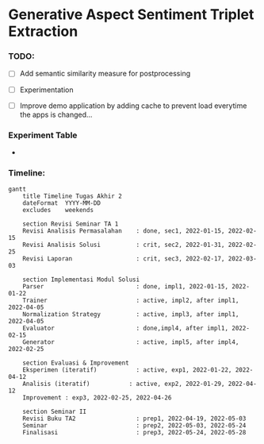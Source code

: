 # Generative Aspect Sentiment Triplet Extraction 

### TODO:
- [ ] Add semantic similarity measure for postprocessing
- [ ] Experimentation
- [ ] Improve demo application by adding cache to prevent load everytime the apps is changed...


### Experiment Table 
-


### Timeline:
```mermaid
gantt
    title Timeline Tugas Akhir 2
    dateFormat  YYYY-MM-DD
    excludes    weekends

    section Revisi Seminar TA 1
    Revisi Analisis Permasalahan    : done, sec1, 2022-01-15, 2022-02-15 
    Revisi Analisis Solusi          : crit, sec2, 2022-01-31, 2022-02-25
    Revisi Laporan                  : crit, sec3, 2022-02-17, 2022-03-03

    section Implementasi Modul Solusi
    Parser                          : done, impl1, 2022-01-15, 2022-01-22
    Trainer                         : active, impl2, after impl1, 2022-04-05
    Normalization Strategy          : active, impl3, after impl1, 2022-04-05
    Evaluator                       : done,impl4, after impl1, 2022-02-15
    Generator                       : active, impl5, after impl4, 2022-02-25  

    section Evaluasi & Improvement
    Eksperimen (iteratif)           : active, exp1, 2022-01-22, 2022-04-12
    Analisis (iteratif)           : active, exp2, 2022-01-29, 2022-04-12
    Improvement : exp3, 2022-02-25, 2022-04-26

    section Seminar II
    Revisi Buku TA2                 : prep1, 2022-04-19, 2022-05-03
    Seminar                         : prep2, 2022-05-03, 2022-05-24
    Finalisasi                      : prep3, 2022-05-24, 2022-05-28
```